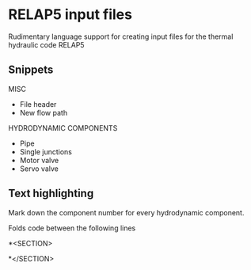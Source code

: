 # RELAP5 input files
Rudimentary language support for creating input files for the thermal hydraulic code RELAP5

## Snippets
MISC
* File header
* New flow path

HYDRODYNAMIC COMPONENTS
* Pipe
* Single junctions
* Motor valve
* Servo valve



## Text highlighting
Mark down the component number for every hydrodynamic component.

Folds code between the following lines

\*\<SECTION>

\*\<\/SECTION>
